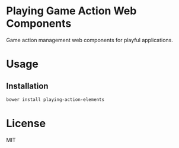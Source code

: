 Playing Game Action Web Components
==================================

Game action management web components for playful applications.

# Usage

## Installation

```bash
bower install playing-action-elements
```

# License

MIT